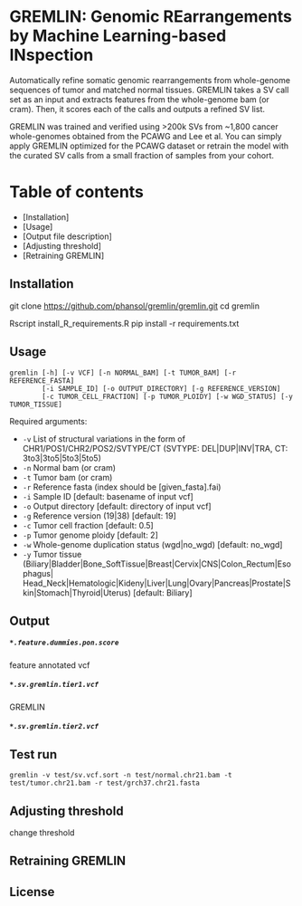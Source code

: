 # GREMLIN: Genomic REarrangements by Machine Learning-based INspection

Automatically refine somatic genomic rearrangements from whole-genome sequences of tumor and matched normal tissues. GREMLIN takes a SV call set as an input and extracts features from the whole-genome bam (or cram). Then, it scores each of the calls and outputs a refined SV list.

GREMLIN was trained and verified using >200k SVs from ~1,800 cancer whole-genomes obtained from the PCAWG and Lee et al. You can simply apply GREMLIN optimized for the PCAWG dataset or retrain the model with the curated SV calls from a small fraction of samples from your cohort.

Table of contents
=================

  * [Installation]
  * [Usage]
  * [Output file description]
  * [Adjusting threshold]
  * [Retraining GREMLIN]

## Installation

git clone https://github.com/phansol/gremlin/gremlin.git
cd gremlin

Rscript install_R_requirements.R
pip install -r requirements.txt

## Usage
```
gremlin [-h] [-v VCF] [-n NORMAL_BAM] [-t TUMOR_BAM] [-r REFERENCE_FASTA]
        [-i SAMPLE_ID] [-o OUTPUT_DIRECTORY] [-g REFERENCE_VERSION]
        [-c TUMOR_CELL_FRACTION] [-p TUMOR_PLOIDY] [-w WGD_STATUS] [-y TUMOR_TISSUE]
```
Required arguments:
* ``-v`` List of structural variations in the form of CHR1/POS1/CHR2/POS2/SVTYPE/CT
         (SVTYPE: DEL|DUP|INV|TRA, CT: 3to3|3to5|5to3|5to5)
* ``-n`` Normal bam (or cram)
* ``-t`` Tumor bam (or cram)
* ``-r`` Reference fasta (index should be [given_fasta].fai)
* ``-i`` Sample ID [default: basename of input vcf]
* ``-o`` Output directory [default: directory of input vcf]
* ``-g`` Reference version (19|38) [default: 19]
* ``-c`` Tumor cell fraction [default: 0.5]
* ``-p`` Tumor genome ploidy [default: 2]
* ``-w`` Whole-genome duplication status (wgd|no_wgd) [default: no_wgd]
* ``-y`` Tumor tissue (Biliary|Bladder|Bone_SoftTissue|Breast|Cervix|CNS|Colon_Rectum|Esophagus|
         Head_Neck|Hematologic|Kideny|Liver|Lung|Ovary|Pancreas|Prostate|Skin|Stomach|Thyroid|Uterus) 
         [default: Biliary] 

## Output
##### ``*.feature.dummies.pon.score``
feature annotated vcf

##### ``*.sv.gremlin.tier1.vcf``
GREMLIN 

##### ``*.sv.gremlin.tier2.vcf``


## Test run
```
gremlin -v test/sv.vcf.sort -n test/normal.chr21.bam -t test/tumor.chr21.bam -r test/grch37.chr21.fasta
```

## Adjusting threshold
change threshold

## Retraining GREMLIN

## License
